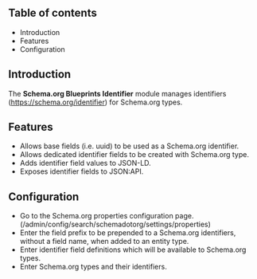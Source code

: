 Table of contents
-----------------

* Introduction
* Features
* Configuration


Introduction
------------

The **Schema.org Blueprints Identifier** module manages identifiers 
(https://schema.org/identifier) for Schema.org types.


Features
--------

- Allows base fields (i.e. uuid) to be used as a Schema.org identifier.
- Allows dedicated identifier fields to be created with Schema.org type.
- Adds identifier field values to JSON-LD.
- Exposes identifier fields to JSON:API.


Configuration
-------------

- Go to the Schema.org properties configuration page.
  (/admin/config/search/schemadotorg/settings/properties)
- Enter the field prefix to be prepended to a Schema.org identifiers, without a 
  field name, when added to an entity type.
- Enter identifier field definitions which will be available to 
  Schema.org types.
- Enter Schema.org types and their identifiers.
